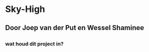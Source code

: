 <h1>Sky-High</h1>
<h2>Door Joep van der Put en Wessel Shaminee<h2>
<h3>
  wat houd dit project in?</b>
  </b></h3>
